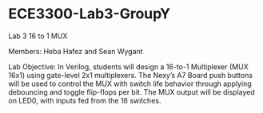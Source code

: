 # ECE3300-Lab3-GroupY
Lab 3 16 to 1 MUX

Members: Heba Hafez and Sean Wygant

Lab Objective: In Verilog, students will design a 16-to-1 Multiplexer (MUX 16x1) using gate-level 2x1 multiplexers. The Nexy’s A7 Board push buttons will be used to control the MUX with switch life behavior through applying debouncing and toggle flip-flops per bit. The MUX output will be displayed on LED0, with inputs fed from the 16 switches.

